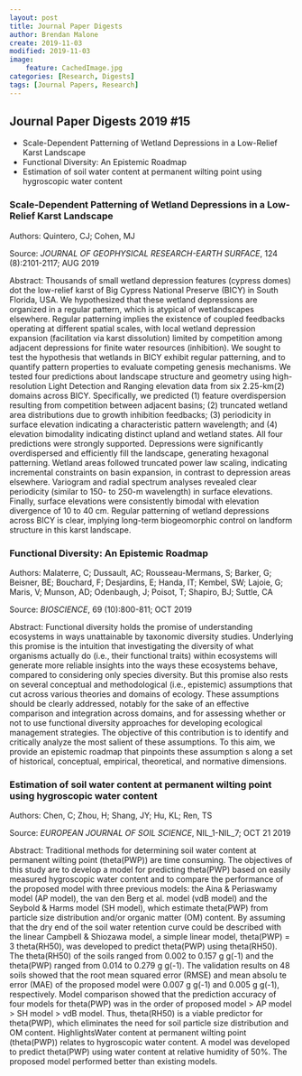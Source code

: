 ```yaml
---
layout: post
title: Journal Paper Digests
author: Brendan Malone
create: 2019-11-03
modified: 2019-11-03
image:
    feature: CachedImage.jpg
categories: [Research, Digests]
tags: [Journal Papers, Research]
---
```


## Journal Paper Digests 2019 #15


* Scale-Dependent Patterning of Wetland Depressions in a Low-Relief Karst Landscape
* Functional Diversity: An Epistemic Roadmap
* Estimation of soil water content at permanent wilting point using hygroscopic water content



<!--more-->

### Scale-Dependent Patterning of Wetland Depressions in a Low-Relief Karst Landscape

Authors:
Quintero, CJ; Cohen, MJ

Source:
*JOURNAL OF GEOPHYSICAL RESEARCH-EARTH SURFACE*, 124 (8):2101-2117; AUG 2019

Abstract:
Thousands of small wetland depression features (cypress domes) dot the low-relief karst of Big Cypress National Preserve (BICY) in South Florida, USA. We hypothesized that these wetland depressions are organized in a regular pattern, which is atypical of wetlandscapes elsewhere. Regular patterning implies the existence of coupled feedbacks operating at different spatial scales, with local wetland depression expansion (facilitation via karst dissolution) limited by competition among adjacent depressions for finite water resources (inhibition). We sought to test the hypothesis that wetlands in BICY exhibit regular patterning, and to quantify pattern properties to evaluate competing genesis mechanisms. We tested four predictions about landscape structure and geometry using high-resolution Light Detection and Ranging elevation data from six 2.25-km(2) domains across BICY. Specifically, we predicted (1) feature overdispersion resulting from competition between adjacent basins; (2)
  truncated wetland area distributions due to growth inhibition feedbacks; (3) periodicity in surface elevation indicating a characteristic pattern wavelength; and (4) elevation bimodality indicating distinct upland and wetland states. All four predictions were strongly supported. Depressions were significantly overdispersed and efficiently fill the landscape, generating hexagonal patterning. Wetland areas followed truncated power law scaling, indicating incremental constraints on basin expansion, in contrast to depression areas elsewhere. Variogram and radial spectrum analyses revealed clear periodicity (similar to 150- to 250-m wavelength) in surface elevations. Finally, surface elevations were consistently bimodal with elevation divergence of 10 to 40 cm. Regular patterning of wetland depressions across BICY is clear, implying long-term biogeomorphic control on landform structure in this karst landscape.
  
### Functional Diversity: An Epistemic Roadmap

Authors:
Malaterre, C; Dussault, AC; Rousseau-Mermans, S; Barker, G; Beisner, BE;
Bouchard, F; Desjardins, E; Handa, IT; Kembel, SW; Lajoie, G; Maris, V;
Munson, AD; Odenbaugh, J; Poisot, T; Shapiro, BJ; Suttle, CA

Source:
*BIOSCIENCE*, 69 (10):800-811; OCT 2019

Abstract:
Functional diversity holds the promise of understanding ecosystems in ways unattainable by taxonomic diversity studies. Underlying this promise is the intuition that investigating the diversity of what organisms actually do (i.e., their functional traits) within ecosystems will generate more reliable insights into the ways these ecosystems behave, compared to considering only species diversity. But this promise also rests on several conceptual and methodological (i.e., epistemic) assumptions that cut across various theories and domains of ecology. These assumptions should be clearly addressed, notably for the sake of an effective comparison and integration across domains, and for assessing whether or not to use functional diversity approaches for developing ecological management strategies. The objective of this contribution is to identify and critically analyze the most salient of these assumptions. To this aim, we provide an epistemic roadmap that pinpoints these assumption
 s along a set of historical, conceptual, empirical, theoretical, and normative dimensions.
 
### Estimation of soil water content at permanent wilting point using hygroscopic water content

Authors:
Chen, C; Zhou, H; Shang, JY; Hu, KL; Ren, TS

Source:
*EUROPEAN JOURNAL OF SOIL SCIENCE*, NIL_1-NIL_7; OCT 21 2019

Abstract:
Traditional methods for determining soil water content at permanent wilting point (theta(PWP)) are time consuming. The objectives of this study are to develop a model for predicting theta(PWP) based on easily measured hygroscopic water content and to compare the performance of the proposed model with three previous models: the Aina & Periaswamy model (AP model), the van den Berg et al. model (vdB model) and the Seybold & Harms model (SH model), which estimate theta(PWP) from particle size distribution and/or organic matter (OM) content. By assuming that the dry end of the soil water retention curve could be described with the linear Campbell & Shiozawa model, a simple linear model, theta(PWP) = 3 theta(RH50), was developed to predict theta(PWP) using theta(RH50). The theta(RH50) of the soils ranged from 0.002 to 0.157 g g(-1) and the theta(PWP) ranged from 0.014 to 0.279 g g(-1). The validation results on 48 soils showed that the root mean squared error (RMSE) and mean absolu
 te error (MAE) of the proposed model were 0.007 g g(-1) and 0.005 g g(-1), respectively. Model comparison showed that the prediction accuracy of four models for theta(PWP) was in the order of proposed model > AP model > SH model > vdB model. Thus, theta(RH50) is a viable predictor for theta(PWP), which eliminates the need for soil particle size distribution and OM content. HighlightsWater content at permanent wilting point (theta(PWP)) relates to hygroscopic water content. A model was developed to predict theta(PWP) using water content at relative humidity of 50%. The proposed model performed better than existing models.